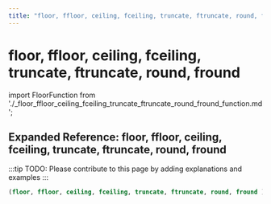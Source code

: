 ```yaml
---
title: "floor, ffloor, ceiling, fceiling, truncate, ftruncate, round, fround"
---
```


# floor, ffloor, ceiling, fceiling, truncate, ftruncate, round, fround

import FloorFunction from './_floor_ffloor_ceiling_fceiling_truncate_ftruncate_round_fround_function.md';

<FloorFunction />

## Expanded Reference: floor, ffloor, ceiling, fceiling, truncate, ftruncate, round, fround

:::tip
TODO: Please contribute to this page by adding explanations and examples
:::

```lisp
(floor, ffloor, ceiling, fceiling, truncate, ftruncate, round, fround )
```
